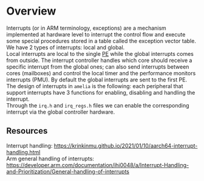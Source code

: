 # Overview
Interrupts (or in ARM terminology, exceptions) are a mechanism implemented
at hardware level to interrupt the control flow and execute some special
procedures stored in a table called the exception vector table.  
We have 2 types of interrupts: local and global.  
Local interrupts are local to the single [PE](https://developer.arm.com/documentation/102404/0202/Common-architecture-terms) while the global
interrupts comes from outside. The interrupt controller handles which core 
should receive  a specific interrupt from the global ones; can also 
send interrupts between cores (mailboxes) and control the local timer and
the performance monitors interrupts (PMU). 
By default the global interrupts are sent to the first PE.  
The design of interrupts in `amelia` is the following: each peripheral that support
interrupts have 3 functions for enabling, disabling and handling the interrupt.  
Through the `irq.h` and `irq_regs.h` files we can enable the corresponding interrupt
via the global controller hardware.  

## Resources
Interrupt handling: https://krinkinmu.github.io/2021/01/10/aarch64-interrupt-handling.html  
Arm general handling of interrupts: https://developer.arm.com/documentation/ihi0048/a/Interrupt-Handling-and-Prioritization/General-handling-of-interrupts  
